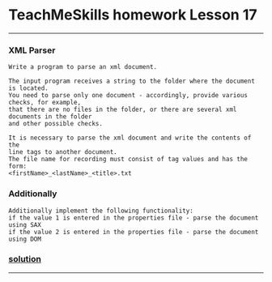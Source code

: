 # TeachMeSkills homework Lesson 17

---

### XML Parser
```
Write a program to parse an xml document.

The input program receives a string to the folder where the document is located.
You need to parse only one document - accordingly, provide various checks, for example, 
that there are no files in the folder, or there are several xml documents in the folder 
and other possible checks.

It is necessary to parse the xml document and write the contents of the 
line tags to another document. 
The file name for recording must consist of tag values and has the form:
<firstName>_<lastName>_<title>.txt
```
### Additionally
```
Additionally implement the following functionality:
if the value 1 is entered in the properties file - parse the document using SAX
if the value 2 is entered in the properties file - parse the document using DOM
```
### [solution](https://github.com/IvanHayel/TeachMeSkills_HW_Lesson_16/tree/master/com/teachmeskills/task)

---